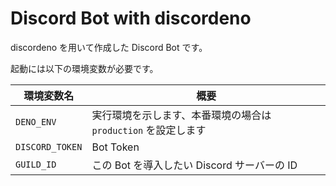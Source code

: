 # Discord Bot with discordeno

discordeno を用いて作成した Discord Bot です。

起動には以下の環境変数が必要です。

| 環境変数名      | 概要                                                           |
| --------------- | -------------------------------------------------------------- |
| `DENO_ENV`      | 実行環境を示します、本番環境の場合は `production` を設定します |
| `DISCORD_TOKEN` | Bot Token                                                      |
| `GUILD_ID`      | この Bot を導入したい Discord サーバーの ID                    |
